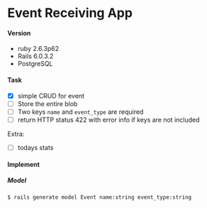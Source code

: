 # Event Receiving App

#### Version
* ruby 2.6.3p62
* Rails 6.0.3.2
* PostgreSQL


#### Task
- [x] simple CRUD for event
- [ ] Store the entire blob
- [ ] Two keys `name` and `event_type` are required
- [ ] return HTTP status 422 with error info if keys are not included

Extra: 
- [ ] todays stats



#### Implement

##### Model
`$ rails generate model Event name:string event_type:string`

